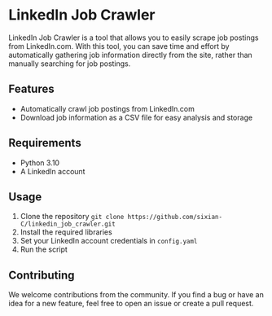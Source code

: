 # LinkedIn Job Crawler

LinkedIn Job Crawler is a tool that allows you to easily scrape job postings from LinkedIn.com. With this tool, you can save time and effort by automatically gathering job information directly from the site, rather than manually searching for job postings.

## Features

- Automatically crawl job postings from LinkedIn.com
- Download job information as a CSV file for easy analysis and storage

## Requirements

- Python 3.10
- A LinkedIn account

## Usage

1. Clone the repository
   `git clone https://github.com/sixian-C/linkedin_job_crawler.git`
2. Install the required libraries
3. Set your LinkedIn account credentials in `config.yaml`
4. Run the script

## Contributing

We welcome contributions from the community. If you find a bug or have an idea for a new feature, feel free to open an issue or create a pull request.
